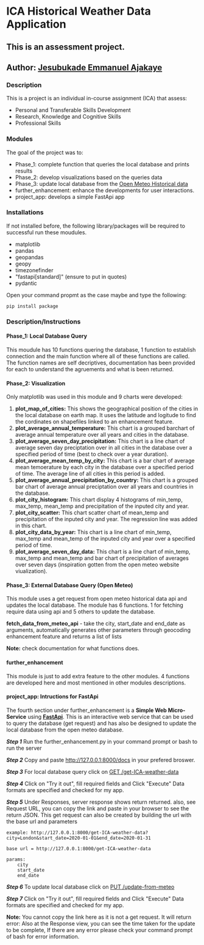 # ICA Historical Weather Data Application

## This is an assessment project.
## Author: [Jesubukade Emmanuel Ajakaye](https://github.com/ajabuka)

### Description
This is a project is an individual in-course assignment (ICA) that assess:
- Personal and Transferable Skills Development
- Research, Knowledge and Cognitive Skills
- Professional Skills

### Modules
The goal of the project was to:
- Phase_1: complete function that queries the local database and prints results
- Phase_2: develop visualizations based on the queries data
- Phase_3: update local database from the [Open Meteo Historical data](https://open-meteo.com/)
- further_enhancement: enhance the developments for user interactions.
- project_app: develops a simple FastApi app

### Installations
If not installed before, the following library/packages will be required to successful run these moudules.
* matplotlib
* pandas
* geopandas
* geopy
* timezonefinder
* "fastapi[standard]" (ensure to put in quotes)
* pydantic

Open your command propmt as the case maybe and type the following:

    pip install package

### Description/Instructions
#### Phase_1: Local Database Query
This moudule has 10 functions quering the database, 1 function to establish connection and the main function where all of these functions are called.
The function names are self decriptives, documentation has been provided for each to understand the agruements and what is been returned.

#### Phase_2: Visualization
Only matplotlib was used in this module and 9 charts were developed:
1. **plot_map_of_cities:** This shows the geographical position of the cities in the local database on earth map. It uses the latitude and logitude to find the cordinates on shapefiles linked to an enhancement feature.
2. **plot_average_annual_temperature:** This chart is a grouped barchart of average annual temperature over all years and cities in the database.
3. **plot_average_seven_day_precipitation:** This chart is a line chart of average seven day preciptation over in all cities in the database over a specified period of time (best to check over a year duration).
4. **plot_average_mean_temp_by_city:** This chart is a bar chart of average mean temoerature by each city in the database over a specified period of time. The average line of all cities in this period is added.
5. **plot_average_annual_precipitation_by_country:** This chart is a grouped bar chart of average annual preciptation over all years and countries in the database.
6. **plot_city_histogram:** This chart display 4 histograms of min_temp, max_temp, mean_temp and precipitation of the inputed city and year.
7. **plot_city_scatter:** This chart scatter chart of mean_temp and precipitation of the inputed city and year. The regression line was added in this chart.
8. **plot_city_data_by_year:** This chart is a line chart of min_temp, max_temp and mean_temp of the inputed city and year over a specified period of time.
9. **plot_average_seven_day_data:** This chart is a line chart of min_temp, max_temp and mean_temp and bar chart of precipitation of averages over seven days (inspiration gotten from the open meteo website viualization).

#### Phase_3: External Database Query (Open Meteo)
This module uses a get request from open meteo historical data api and updates the local database. The module has 6 functions. 1 for fetching require data using api and 5 others to update the database.

**fetch_data_from_meteo_api** - take the city, start_date and end_date as arguments, automatically generates other parameters through geocoding enhancement feature and returns a list of lists

**Note:** check documentation for what functions does.

#### further_enhancement
This module is just to add extra feature to the other modules. 4 functions are developed here and most mentioned in other modules descriptions.

#### project_app: Intructions for FastApi
The fourth section under further_enhancement is a **Simple Web Micro-Service** using [**FastApi**](https://fastapi.tiangolo.com/). This is an interactive web service that can be used to query the database (get request) and has also be designed to update the local database from the open meteo database.

***Step 1***
Run the further_enhancement.py in your command prompt or bash to run the server

***Step 2***
Copy and paste http://127.0.0.1:8000/docs in your prefered broswer.

***Step 3***
For local database query click on [GET /get-ICA-weather-data](http://127.0.0.1:8000/docs#/default/read_item_get_ICA_weather_data_get)

***Step 4***
Click on "Try it out", fill required fields and Click "Execute" Data formats are specified and checked for my app.

***Step 5***
Under Responses, server response shows return returned. also, see Request URL, you can copy the link and paste in your browser to see the return JSON. This get request can also be created by building the url with the base url and parameters

    example: http://127.0.0.1:8000/get-ICA-weather-data?city=London&start_date=2020-01-01&end_date=2020-01-31

    base url = http://127.0.0.1:8000/get-ICA-weather-data

    params:
        city
        start_date
        end_date

***Step 6***
To update local database click on [PUT /update-from-meteo](http://127.0.0.1:8000/docs#/default/update_item_update_from_meteo_put)

***Step 7***
Click on "Try it out", fill required fields and Click "Execute" Data formats are specified and checked for my app.

**Note:**
You cannot copy the link here as it is not a get request. It will return error: Also at the Response view, you can see the time taken for the update to be complete, If there are any error please check your command prompt of bash for error information.